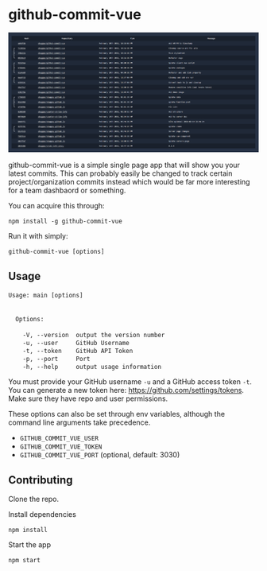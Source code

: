 # github-commit-vue

![demo](https://raw.githubusercontent.com/sbuggay/github-commit-vue/master/demo/demo.png)

github-commit-vue is a simple single page app that will show you your latest commits. This can probably easily be changed to track certain project/organization commits instead which would be far more interesting for a team dashbaord or something.

You can acquire this through:
```
npm install -g github-commit-vue
```

Run it with simply:
```
github-commit-vue [options]
```
## Usage

```
Usage: main [options]


  Options:

    -V, --version  output the version number
    -u, --user     GitHub Username
    -t, --token    GitHub API Token
    -p, --port     Port
    -h, --help     output usage information
```

You must provide your GitHub username `-u` and a GitHub access token `-t`. You can generate a new token here: https://github.com/settings/tokens. Make sure they have repo and user permissions.

These options can also be set through env variables, although the command line arguments take precedence.
- `GITHUB_COMMIT_VUE_USER`
- `GITHUB_COMMIT_VUE_TOKEN`
- `GITHUB_COMMIT_VUE_PORT` (optional, default: 3030)

## Contributing

Clone the repo.

Install dependencies
```
npm install
```

Start the app
```
npm start
```

